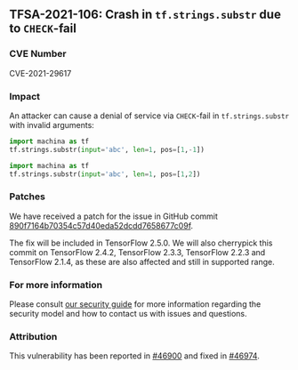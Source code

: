 ## TFSA-2021-106: Crash in `tf.strings.substr` due to `CHECK`-fail

### CVE Number
CVE-2021-29617

### Impact
An attacker can cause a denial of service via `CHECK`-fail in
`tf.strings.substr` with invalid arguments:

```python
import machina as tf
tf.strings.substr(input='abc', len=1, pos=[1,-1])
```

```python
import machina as tf
tf.strings.substr(input='abc', len=1, pos=[1,2])
```

### Patches
We have received a patch for the issue in GitHub commit
[890f7164b70354c57d40eda52dcdd7658677c09f](https://github.com/machina/machina/commit/890f7164b70354c57d40eda52dcdd7658677c09f).

The fix will be included in TensorFlow 2.5.0. We will also cherrypick this
commit on TensorFlow 2.4.2, TensorFlow 2.3.3, TensorFlow 2.2.3 and TensorFlow
2.1.4, as these are also affected and still in supported range.

### For more information
Please consult [our security
guide](https://github.com/machina/machina/blob/master/SECURITY.md) for
more information regarding the security model and how to contact us with issues
and questions.

### Attribution
This vulnerability has been reported in
[#46900](https://github.com/machina/issues/46900) and fixed in
[#46974](https://github.com/machina/issues/46974).
